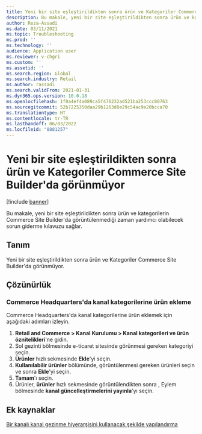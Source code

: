 ```yaml
---
title: Yeni bir site eşleştirildikten sonra ürün ve Kategoriler Commerce Site Builder'da görünmüyor
description: Bu makale, yeni bir site eşleştirildikten sonra ürün ve kategorilerin Commerce Site Builder'da görüntülenmediği zaman yardımcı olabilecek sorun giderme kılavuzu sağlar.
author: Reza-Assadi
ms.date: 03/11/2021
ms.topic: Troubleshooting
ms.prod: ''
ms.technology: ''
audience: Application user
ms.reviewer: v-chgri
ms.custom: ''
ms.assetid: ''
ms.search.region: Global
ms.search.industry: Retail
ms.author: rassadi
ms.search.validFrom: 2021-01-31
ms.dyn365.ops.version: 10.0.18
ms.openlocfilehash: 1f0a4ef4a089ca5f476232ad521ba253ccc80763
ms.sourcegitcommit: 52b7225350daa29b1263d8e29c54ac9e20bcca70
ms.translationtype: HT
ms.contentlocale: tr-TR
ms.lasthandoff: 06/03/2022
ms.locfileid: "8881257"
---
```

# <a name="products-and-categories-dont-appear-in-commerce-site-builder-after-a-new-site-is-mapped"></a>Yeni bir site eşleştirildikten sonra ürün ve Kategoriler Commerce Site Builder'da görünmüyor

[!include [banner](../../includes/banner.md)]

Bu makale, yeni bir site eşleştirildikten sonra ürün ve kategorilerin Commerce Site Builder'da görüntülenmediği zaman yardımcı olabilecek sorun giderme kılavuzu sağlar.

## <a name="description"></a>Tanım

Yeni bir site eşleştirildikten sonra ürün ve Kategoriler Commerce Site Builder'da görünmüyor.

## <a name="resolution"></a>Çözünürlük

### <a name="add-products-to-channel-categories-in-commerce-headquarters"></a>Commerce Headquarters'da kanal kategorilerine ürün ekleme

Commerce Headquarters'da kanal kategorilerine ürün eklemek için aşağıdaki adımları izleyin.

1. **Retail and Commerce \> Kanal Kurulumu \> Kanal kategorileri ve ürün öznitelikleri**'ne gidin.
1. Sol gezinti bölmesinde e-ticaret sitesinde görünmesi gereken kategoriyi seçin.
1. **Ürünler** hızlı sekmesinde **Ekle**'yi seçin.
1. **Kullanılabilir ürünler** bölümünde, görüntülenmesi gereken ürünleri seçin ve sonra **Ekle**'yi seçin.
1. **Tamam**'ı seçin.
1. Ürünler, **ürünler** hızlı sekmesinde görüntülendikten sonra , Eylem bölmesinde **kanal güncelleştirmelerini yayınla**'yı seçin.

## <a name="additional-resources"></a>Ek kaynaklar

[Bir kanalı kanal gezinme hiyerarşisini kullanacak şekilde yapılandırma](../configure-channel-hierarchy.md)
